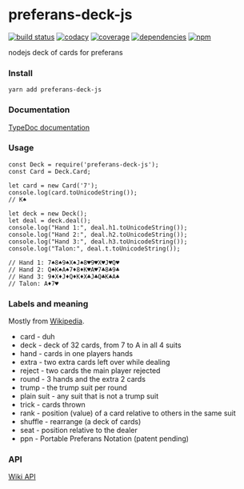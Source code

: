 # preferans-deck-js
[![build status](https://img.shields.io/travis/cope/preferans-deck-js.svg?branch=master)](https://travis-ci.org/cope/preferans-deck-js)
[![codacy](https://img.shields.io/codacy/grade/e8fd65d33fed4145968fae5cbb477145.svg)](https://www.codacy.com/project/cope/preferans-deck-js/dashboard)
[![coverage](https://img.shields.io/coveralls/github/cope/preferans-deck-js/master.svg)](https://coveralls.io/github/cope/preferans-deck-js?branch=master)
[![dependencies](https://david-dm.org/cope/preferans-deck-js.svg)](https://www.npmjs.com/package/preferans-deck-js)
[![npm](https://img.shields.io/npm/dt/preferans-deck-js.svg)](https://www.npmjs.com/package/preferans-deck-js)

nodejs deck of cards for preferans

### Install
    yarn add preferans-deck-js

### Documentation

[TypeDoc documentation](https://prefko.github.io/preferans-deck-js/docs/)

### Usage

    const Deck = require('preferans-deck-js');
    const Card = Deck.Card;

    let card = new Card('7');
    console.log(card.toUnicodeString());
    // K♠

    let deck = new Deck();
    let deal = deck.deal();
    console.log("Hand 1:", deal.h1.toUnicodeString());
    console.log("Hand 2:", deal.h2.toUnicodeString());
    console.log("Hand 3:", deal.h3.toUnicodeString());
    console.log("Talon:", deal.t.toUnicodeString());

    // Hand 1: 7♠8♠9♠X♠J♠8♥9♥X♥J♥Q♥
    // Hand 2: Q♠K♠A♠7♦8♦K♥A♥7♣8♣9♣
    // Hand 3: 9♦X♦J♦Q♦K♦X♣J♣Q♣K♣A♣
    // Talon: A♦7♥

### Labels and meaning

Mostly from [Wikipedia](https://en.wikipedia.org/wiki/Glossary_of_card_game_terms).

* card - duh
* deck - deck of 32 cards, from 7 to A in all 4 suits
* hand - cards in one players hands
* extra - two extra cards left over while dealing
* reject - two cards the main player rejected
* round - 3 hands and the extra 2 cards
* trump - the trump suit per round
* plain suit - any suit that is not a trump suit
* trick - cards thrown
* rank - position (value) of a card relative to others in the same suit
* shuffle - rearrange (a deck of cards)
* seat - position relative to the dealer
* ppn - Portable Preferans Notation (patent pending)

### API

[Wiki API](https://github.com/cope/preferans-deck-js/wiki/API)
